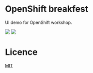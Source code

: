 
# OpenShift breakfest
UI demo for OpenShift workshop.

![](https://upload.wikimedia.org/wikipedia/commons/thumb/3/3a/OpenShift-LogoType.svg/200px-OpenShift-LogoType.svg.png)
![](https://www.redhat.com/cms/managed-files/styles/xlarge/s3/red-hat-logo-b-sample_1.png?itok=plz3y0Sa)

# Licence
[MIT](https://github.com/nishanths/license/blob/master/LICENSE)
